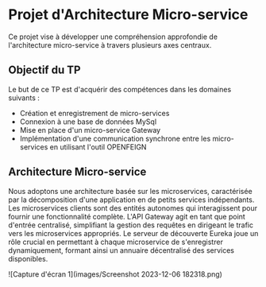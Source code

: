 # Projet d'Architecture Micro-service

Ce projet vise à développer une compréhension approfondie de l'architecture micro-service à travers plusieurs axes centraux.

## Objectif du TP

Le but de ce TP est d'acquérir des compétences dans les domaines suivants :
- Création et enregistrement de micro-services
- Connexion à une base de données MySql
- Mise en place d'un micro-service Gateway
- Implémentation d'une communication synchrone entre les micro-services en utilisant l'outil OPENFEIGN

## Architecture Micro-service

Nous adoptons une architecture basée sur les microservices, caractérisée par la décomposition d'une application en de petits services indépendants. Les microservices clients sont des entités autonomes qui interagissent pour fournir une fonctionnalité complète. L'API Gateway agit en tant que point d'entrée centralisé, simplifiant la gestion des requêtes en dirigeant le trafic vers les microservices appropriés. Le serveur de découverte Eureka joue un rôle crucial en permettant à chaque microservice de s'enregistrer dynamiquement, formant ainsi un annuaire décentralisé des services disponibles.

![Capture d'écran 1](images/Screenshot 2023-12-06 182318.png)

  

